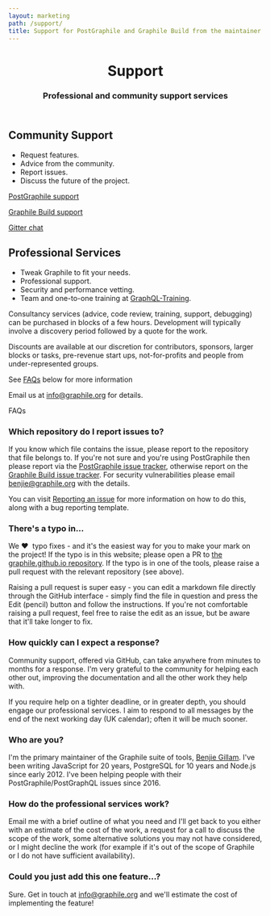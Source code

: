 ```yaml
---
layout: marketing
path: /support/
title: Support for PostGraphile and Graphile Build from the maintainer
---
```


<!-- **************************************** -->

<header class='hero simple'>
<div class='container'>
<div class='row'>
<div class='col-xs-12'>
<div class='hero-block'>

# Support

<h3>
  Professional and community support services
</h3>

</div>
</div>
</div>
</div>
</header>

<!-- **************************************** -->

<section>
<div class='container'>
<div class='row'>

<div class='col-xs-12 col-md-6'>

## Community Support

* Request features.
* Advice from the community.
* Report issues.
* Discuss the future of the project.

[PostGraphile support](https://github.com/graphile/postgraphile/issues)

[Graphile Build support](https://github.com/graphile/graphile-build/issues)

[Gitter chat](https://gitter.im/graphile/postgraphile)

</div>

<div class='col-xs-12 col-md-6'>

## Professional Services

* Tweak Graphile to fit your needs.
* Professional support.
* Security and performance vetting.
* Team and one-to-one training at [GraphQL-Training](https://graphql-training.com).

Consultancy services (advice, code review, training, support, debugging) can be
purchased in blocks of a few hours. Development will typically involve a
discovery period followed by a quote for the work.

Discounts are available at our discretion for contributors, sponsors, larger
blocks or tasks, pre-revenue start ups, not-for-profits and people from
under-represented groups.

See [FAQs](/support/#faqs) below for more information

Email us at <a href="mailto:info@graphile.org?subject=Graphile%20Custom%20Work%20or%20Support">info@graphile.org</a> for details.

</div>

</div>
</div>
</section>

<!-- **************************************** -->

<section>
<div class='container'>

<div class='f5 ttu fw6 mt0 mb3 bb pb2'>
FAQs
</div>

<div class='row'>
<div class='col-xs-12 col-md-6'>

### Which repository do I report issues to?

If you know which file contains the issue, please report to the repository that
file belongs to. If you're not sure and you're using PostGraphile then please
report via the [PostGraphile issue
tracker](https://github.com/graphile/postgraphile/issues), otherwise report
on the [Graphile Build issue
tracker](https://github.com/graphile/graphile-build/issues). For security vulnerabilities please email <a href="mailto:benjie@graphile.org?subject=PostGraphile%20Security%20Vulnerability">benjie@graphile.org</a> with the details.

You can visit [Reporting an issue]() for more information on how to do this, along with a bug reporting template.

### There's a typo in...

We ❤️ <span>&nbsp;</span>typo fixes - and it's the easiest way for you to make your mark on the
project! If the typo is in this website; please open a PR to [the graphile.github.io
repository](https://github.com/graphile/graphile.github.io). If the typo is in
one of the tools, please raise a pull request with the relevant repository (see
above).

Raising a pull request is super easy - you can edit a markdown file directly
through the GitHub interface - simply find the file in question and press the
Edit (pencil) button and follow the instructions. If you're not comfortable
raising a pull request, feel free to raise the edit as an issue, but be aware
that it'll take longer to fix.

### How quickly can I expect a response?

Community support, offered via GitHub, can take anywhere from minutes to months
for a response. I'm very grateful to the community for helping each other out,
improving the documentation and all the other work they help with.

If you require help on a tighter deadline, or in greater depth, you should
engage our professional services. I aim to respond to all messages by the end
of the next working day (UK calendar); often it will be much sooner.

</div>
<div class='col-xs-12 col-md-6'>

### Who are you?

I'm the primary maintainer of the Graphile suite of tools, [Benjie
Gillam](https://github.com/benjie). I've been writing JavaScript for 20 years,
PostgreSQL for 10 years and Node.js since early 2012. I've been helping people
with their PostGraphile/PostGraphQL issues since 2016.

### How do the professional services work?

Email me with a brief outline of what you need and I'll get back to you either
with an estimate of the cost of the work, a request for a call to discuss the
scope of the work, some alternative solutions you may not have considered, or
I might decline the work (for example if it's out of the scope of Graphile or
I do not have sufficient availability).

### Could you just add this one feature...?

Sure. Get in touch at <a href="mailto:info@graphile.org?subject=Graphile%20Custom%20Work%20or%20Support">info@graphile.org</a> and we'll estimate the cost of implementing the feature!

</div>
</div>

</div>
</section>

<!-- **************************************** -->
